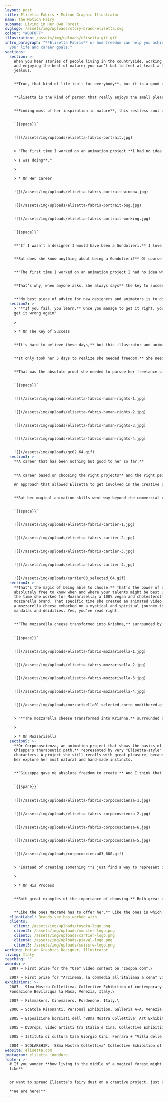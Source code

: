 ```yaml
---
layout: post
title: Elisetta Fabris • Motion Graphic Illustrator
name: The Motion Fairy
subname: Living in Her Own Forest
svglogo: /assets/img/uploads/story-brand-elisetta.svg
colour: "#00F0FF"
illustration: /assets/img/uploads/elisetta_gif.gif
intro_paragraph: "**Elisetta Fabris** or how freedom can help you achieve both
  your life and career goals."
sections:
  section: >-
    When you hear stories of people living in the countryside, working from home
    and enjoying the best of nature; you can’t but to feel at least a little bit
    jealous.


    **True, that kind of life isn't for everybody**, but it is a good one for free spirits making their own way in life. It is indeed a good one for Elisetta Fabris.


    **Elisetta is the kind of person that really enjoys the small pleasures of life.** Literally small pleasures, such as the texture of bark, the colour of a mushroom or the mathematical perfection of a flower. That’s why her free spirit found the perfect environment for her creativity to flourish in Nervesa della Battaglia on the “Montello”, a small forest hill above Treviso, Italy.


    **Finding most of her inspiration in nature**, this restless soul enjoys long walks through her own forest, stargazing at night and having the complete and absolute freedom to choose the most interesting and ideal projects for her. A freedom that defines her, her work and her lifestyle.


    `{{space}}`


    ![](/assets/img/uploads/elisetta-fabris-portrait.jpg)


    > "The first time I worked on an animation project **I had no idea what

    > I was doing**."

    >

    > * On Her Career


    ![](/assets/img/uploads/elisetta-fabris-portrait-window.jpg)


    ![](/assets/img/uploads/elisetta-fabris-portrait-bug.jpg)


    ![](/assets/img/uploads/elisetta-fabris-portrait-working.jpg)


    `{{space}}`


    **"If I wasn’t a designer I would have been a Gondolieri.** I love the idea of sailing people around the most beautiful place on earth".


    **But does she know anything about being a Gondolieri?** Of course not. But that doesn't mean she wouldn't have pursued her dream. Nor does it mean she wouldn't have been able to achieve her goals.


    **"The first time I worked on an animation project I had no idea what I was doing.** I told the client but instead of giving the project to someone else they just answered: “Learn!” And so I did…" 


    **That’s why, when anyone asks, she always says** the key to success in what you are doing is always trial and error:


    **"My best piece of advice for new designers and animators is to do a lot of testing.** Watch lots of tutorials, and try, try and try again."
  section2: >-
    > "**If you fail, you learn.** Once you manage to get it right, you’ll never
    get it wrong again"

    >

    > * On The Key of Success


    **It's hard to believe these days,** but this illustrator and animator has never worked in an office, or been employed by a boss in her life. Well, actually she was. For a week. At a design agency. And that was it for her. 


    **It only took her 5 days to realize she needed freedom.** She needed to run away from structures and routines and be able to choose the projects she really wanted to work on; doing so on her own terms. 


    **That was the absolute proof she needed to pursue her freelance career.**


    `{{space}}`


    ![](/assets/img/uploads/elisetta-fabris-human-rights-1.jpg)


    ![](/assets/img/uploads/elisetta-fabris-human-rights-2.jpg)


    ![](/assets/img/uploads/elisetta-fabris-human-rights-3.jpg)


    ![](/assets/img/uploads/elisetta-fabris-human-rights-4.jpg)


    ![](/assets/img/uploads/gc02_64.gif)
  section3: >-
    **A career that has been nothing but good to her so far.** 


    **A career based on choosing the right projects** and the right people to work with every single time. A simple, yet difficult to achieve goal. 

    An approach that allowed Elisetta to get involved in the creative processes behind brands such as Cartier, Toyota, Rizzoli Lizard, Crystal Group FR, Elle Kids and Moncler, among others. 


    **But her magical animation skills went way beyond the commercial communications environment,** spreading her fairy dust to music videos for bands such as Julinko, Love in Elevator, Maurizio Abate, Los Massadores, Fango or Moonbound.


    `{{space}}`


    ![](/assets/img/uploads/elisetta-fabris-cartier-1.jpg)


    ![](/assets/img/uploads/elisetta-fabris-cartier-2.jpg)


    ![](/assets/img/uploads/elisetta-fabris-cartier-3.jpg)


    ![](/assets/img/uploads/elisetta-fabris-cartier-4.jpg)


    ![](/assets/img/uploads/cartier03_selected_64.gif)
  section4: >-
    **That's the magic of being able to choose.** That’s the power of being
    absolutely free to know when and where your talents might be best used. Like
    the time she worked for Mozzarisella; a 100% vegan and cholesterol-free
    mozzarella brand. That specific time she created an animated video in which
    a mozzarella cheese embarked on a mystical and spiritual journey through
    mandalas and deidities. Yes, you’ve read right.


    **“The mozzarella cheese transformed into Krishna,** surrounded by mandalas made of vegetables until finally transforming into Kali. Oh, and she was always chanting an ad-hoc mantra: non-cholesterol... non-cholesterol…”


    `{{space}}`


    ![](/assets/img/uploads/elisetta-fabris-mozzarisella-1.jpg)


    ![](/assets/img/uploads/elisetta-fabris-mozzarisella-2.jpg)


    ![](/assets/img/uploads/elisetta-fabris-mozzarisella-3.jpg)


    ![](/assets/img/uploads/elisetta-fabris-mozzarisella-4.jpg)


    ![](/assets/img/uploads/mozzarisella01_selected_corto_nodithered.gif)


    > "**The mozzarella cheese transformed into Krishna,** surrounded by mandalas made of vegetables until finally transforming into Kali."

    >

    > * On Mozzarisella
  section5: >-
    **Or Corpocoscienza, an animation project that shows the basics of Giuseppe
    Chieppa's therapeutic path,** represented by very "Elisetta-style"
    characters. A project she still recalls with great pleasure, because it let
    her explore her most natural and hand-made instincts.


    **“Giuseppe gave me absolute freedom to create.** And I think that paid off, cause when I illustrate I love to start from different places and see where the drawing takes me. Like an eye, a nose, a mouth… That way the face completes itself. It leads me to what it should have always been.” 


    `{{space}}`


    ![](/assets/img/uploads/elisetta-fabris-corpocoscienza-1.jpg)


    ![](/assets/img/uploads/elisetta-fabris-corpocoscienza-2.jpg)


    ![](/assets/img/uploads/elisetta-fabris-corpocoscienza-6.jpg)


    ![](/assets/img/uploads/elisetta-fabris-corpocoscienza-5.jpg)


    ![](/assets/img/uploads/corpocoscienza03_600.gif)


    > "Instead of creating something **I just find a way to represent it.**"

    >

    > * On His Process


    **Both great examples of the importance of choosing.** Both great examples of the importance of being able to pick the projects she was born for. Because she knows the best projects for her are the ones that make her lose sleep (in a good way), the ones she feels, from the very beginning, have a strong connection between them and what she thinks and ultimately, is.


    **Like the ones Macramè has to offer her.** Like the ones in which we can tell the whole world there was a little bit of forest fairy dust involved in the process.
  clientLabel: Brands she has worked with
  clients:
    client: /assets/img/uploads/toyota-logo.png
    client2: /assets/img/uploads/moncler-logo.png
    client3: /assets/img/uploads/cartier-logo.png
    client4: /assets/img/uploads/piaval-logo.png
    client5: /assets/img/uploads/swissre-logo.png
working: Motion Graphics Designer, Illustrator
living: Italy
teaching: ""
awards: >-
  2007 — First prize for the "Osé" video contest on "zooppa.com".\

  2007 — First prize for "Arcinema, la commedia all'italiana a cena" video contest.
exhibitions: >-
  2007 — 91ma Mostra Collettiva. Collective Exhibition of contemporary art.
  Fondazione Bevilacqua la Masa, Venezia, Italy.\

  2007 — Filmmakers. Cinemazero. Pordenone, Italy.\

  2006 — Scatole Risonanti. Personal Exhibition. Galleria A+A, Venezia, Italy.\

  2005 — Esposizione borsisti dell '88ma Mostra Collettiva' Art Exhibition by 4 selected artists. Fondazione Bevilacqua la Masa", Venezia, Italy.\

  2005 — DVDrops, video artisti tra Italia e Cina. Collective Exhibition of contemporary art.\

  2005 — Istituto di cultura Casa Giorgio Cini. Ferrara + "Villa delle Rose", Bologna, Italy.\

  2004 — SCOLARSHIP. '88ma Mostra Collettiva' Collective Exhibition of contemporary art. Fondazione Bevilacqua la Masa", Venezia, Italy.
website: elisetta.com
imstagram: elisetta_jomodoro
footer: >-
  # If you wonder **how living in the middle of a magical forest might feel
  like**


  or want to spread Elisetta’s fairy dust on a creative project, just say the word.\

  **We are here!**
---
```


